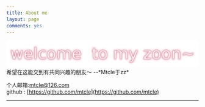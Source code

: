 ```yaml
---
title: About me
layout: page
comments: yes
---
```

<img src="/source/title.jpg" width="790" heigh="90">  
希望在这能交到有共同兴趣的朋友～        
--*Mtcle于zz*  

个人邮箱:mtcle@126.com      
github : [https://github.com/mtcle](https://github.com/mtcle)    
  
---
